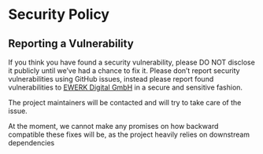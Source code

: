 # Security Policy

## Reporting a Vulnerability

If you think you have found a security vulnerability, please DO NOT disclose it publicly until we’ve had a chance to fix it. 
Please don’t report security vulnerabilities using GitHub issues, instead please report found vulnerabilities 
to [EWERK Digital GmbH](https://ewerk.com) in a secure and sensitive fashion.

The project maintainers will be contacted and will try to take care of the issue.

At the moment, we cannot make any promises on how backward compatible these fixes will be, as the project heavily 
relies on downstream dependencies

